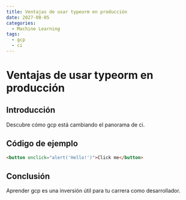 ```yaml
---
title: Ventajas de usar typeorm en producción
date: 2027-08-05
categories:
  - Machine Learning
tags:
  - gcp
  - ci
---
```


# Ventajas de usar typeorm en producción

## Introducción

Descubre cómo gcp está cambiando el panorama de ci.

## Código de ejemplo

```html
<button onclick="alert('Hello!')">Click me</button>
```

## Conclusión

Aprender gcp es una inversión útil para tu carrera como desarrollador.